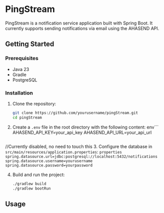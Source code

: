 # PingStream

PingStream is a notification service application built with Spring Boot. It currently supports sending notifications via email using the AHASEND API.

## Getting Started

### Prerequisites

- Java 23
- Gradle
- PostgreSQL

### Installation

1. Clone the repository:
    ```sh
    git clone https://github.com/yourusername/pingStream.git
    cd pingStream
    ```

2. Create a `.env` file in the root directory with the following content:
    env```
    AHASEND_API_KEY=your_api_key
    AHASEND_API_URL=your_api_url
    ```

//Currently disabled, no need to touch this
3. Configure the database in `src/main/resources/application.properties`:
    ```properties
    spring.datasource.url=jdbc:postgresql://localhost:5432/notifications
    spring.datasource.username=yourusername
    spring.datasource.password=yourpassword
    ```

4. Build and run the project:
    ```sh
    ./gradlew build
    ./gradlew bootRun
    ```

## Usage
